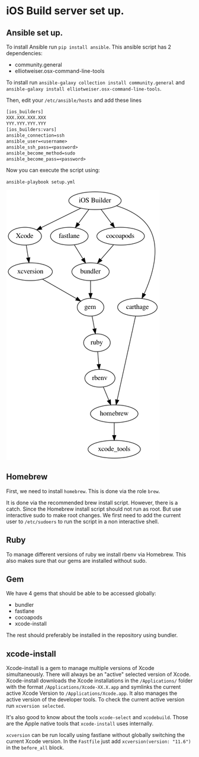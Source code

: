 
# iOS Build server set up.

## Ansible set up.

To install Ansible run `pip install ansible`. This ansible script has 2
dependencies:

* community.general
* elliotweiser.osx-command-line-tools

To install run `ansible-galaxy collection install community.general` and
`ansible-galaxy install elliotweiser.osx-command-line-tools`.

Then, edit your `/etc/ansible/hosts` and add these lines

```
[ios_builders]
XXX.XXX.XXX.XXX
YYY.YYY.YYY.YYY
[ios_builders:vars]
ansible_connection=ssh
ansible_user=<username>
ansible_ssh_pass=<password>
ansible_become_method=sudo
ansible_become_pass=<password>
```

Now you can execute the script using:

`ansible-playbook setup.yml`

![dependencies](./dependencies.png)

## Homebrew

First, we need to install `homebrew`. This is done via the role `brew`.

It is done via the recommended brew install script. However, there is a catch.
Since the Homebrew install script should not run as root. But use interactive
sudo to make root changes. We first need to add the current user to
`/etc/sudoers` to run the script in a non interactive shell.

## Ruby

To manage different versions of ruby we install rbenv via Homebrew. This also
makes sure that our gems are installed without sudo.

## Gem

We have 4 gems that should be able to be accessed globally:

* bundler
* fastlane
* cocoapods
* xcode-install


The rest should preferably be installed in the repository using bundler.

## xcode-install

Xcode-install is a gem to manage multiple versions of Xcode simultaneously.
There will always be an "active" selected version of Xcode. Xcode-install
downloads the Xcode installations in the `/Applications/` folder with the
format `/Applications/Xcode-XX.X.app` and symlinks the current active Xcode
Version to `/Applications/Xcode.app`. It also manages the active version of
the developer tools. To check the current active version run
`xcversion selected`.


It's also good to know about the tools `xcode-select` and `xcodebuild`. Those
are the Apple native tools that `xcode-install` uses internally.


`xcversion` can be run locally using fastlane without globally switching the
current Xcode version. In the `Fastfile` just add `xcversion(version: "11.6")`
in the `before_all` block.
